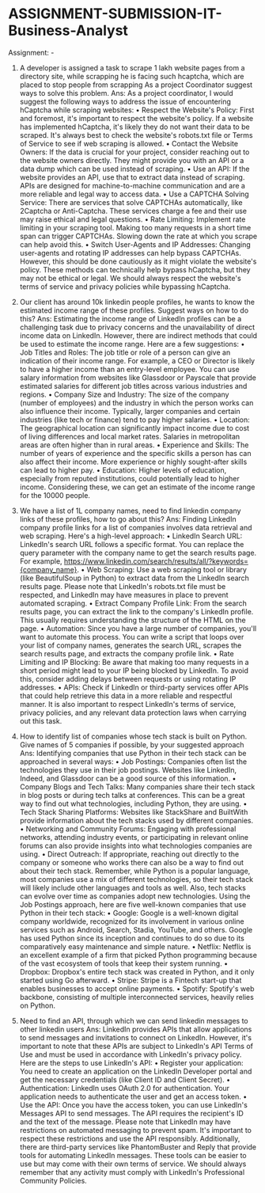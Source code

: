 # ASSIGNMENT-SUBMISSION-IT-Business-Analyst
Assignment: - 
1. A developer is assigned a task to scrape 1 lakh website pages from a directory site, while scrapping he is facing such hcaptcha, which are placed to stop people from scrapping As a project Coordinator suggest ways to solve this problem.
Ans: As a project coordinator, I would suggest the following ways to address the issue of encountering hCaptcha while scraping websites:
•	Respect the Website's Policy: First and foremost, it's important to respect the website's policy. If a website has implemented hCaptcha, it's likely they do not want their data to be scraped. It's always best to check the website's robots.txt file or Terms of Service to see if web scraping is allowed.
•	Contact the Website Owners: If the data is crucial for your project, consider reaching out to the website owners directly. They might provide you with an API or a data dump which can be used instead of scraping.
•	Use an API: If the website provides an API, use that to extract data instead of scraping. APIs are designed for machine-to-machine communication and are a more reliable and legal way to access data.
•	Use a CAPTCHA Solving Service: There are services that solve CAPTCHAs automatically, like 2Captcha or Anti-Captcha. These services charge a fee and their use may raise ethical and legal questions.
•	Rate Limiting: Implement rate limiting in your scraping tool. Making too many requests in a short time span can trigger CAPTCHAs. Slowing down the rate at which you scrape can help avoid this.
•	Switch User-Agents and IP Addresses: Changing user-agents and rotating IP addresses can help bypass CAPTCHAs. However, this should be done cautiously as it might violate the website's policy.
These methods can technically help bypass hCaptcha, but they may not be ethical or legal. We should always respect the website's terms of service and privacy policies while bypassing hCaptcha.

 2. Our client has around 10k linkedin people profiles, he wants to know the estimated income range of these profiles. Suggest ways on how to do this?
Ans: Estimating the income range of LinkedIn profiles can be a challenging task due to privacy concerns and the unavailability of direct income data on LinkedIn. However, there are indirect methods that could be used to estimate the income range. Here are a few suggestions:
•	Job Titles and Roles: The job title or role of a person can give an indication of their income range. For example, a CEO or Director is likely to have a higher income than an entry-level employee. You can use salary information from websites like Glassdoor or Payscale that provide estimated salaries for different job titles across various industries and regions.
•	Company Size and Industry: The size of the company (number of employees) and the industry in which the person works can also influence their income. Typically, larger companies and certain industries (like tech or finance) tend to pay higher salaries.
•	Location: The geographical location can significantly impact income due to cost of living differences and local market rates. Salaries in metropolitan areas are often higher than in rural areas.
•	Experience and Skills: The number of years of experience and the specific skills a person has can also affect their income. More experience or highly sought-after skills can lead to higher pay.
•	Education: Higher levels of education, especially from reputed institutions, could potentially lead to higher income.
Considering these, we can get an estimate of the income range for the 10000 people.
3. We have a list of 1L company names, need to find linkedin company links of these profiles, how to go about this?
Ans: Finding LinkedIn company profile links for a list of companies involves data retrieval and web scraping. Here's a high-level approach:
•	LinkedIn Search URL: LinkedIn's search URL follows a specific format. You can replace the query parameter with the company name to get the search results page. For example, https://www.linkedin.com/search/results/all/?keywords={company_name}.
•	Web Scraping: Use a web scraping tool or library (like BeautifulSoup in Python) to extract data from the LinkedIn search results page. Please note that LinkedIn's robots.txt file must be respected, and LinkedIn may have measures in place to prevent automated scraping.
•	Extract Company Profile Link: From the search results page, you can extract the link to the company's LinkedIn profile. This usually requires understanding the structure of the HTML on the page.
•	Automation: Since you have a large number of companies, you'll want to automate this process. You can write a script that loops over your list of company names, generates the search URL, scrapes the search results page, and extracts the company profile link.
•	Rate Limiting and IP Blocking: Be aware that making too many requests in a short period might lead to your IP being blocked by LinkedIn. To avoid this, consider adding delays between requests or using rotating IP addresses.
•	APIs: Check if LinkedIn or third-party services offer APIs that could help retrieve this data in a more reliable and respectful manner.
It is also important to respect LinkedIn's terms of service, privacy policies, and any relevant data protection laws when carrying out this task.
 4. How to identify list of companies whose tech stack is built on Python. Give names of 5 companies if possible, by your suggested approach
Ans: Identifying companies that use Python in their tech stack can be approached in several ways:
•	Job Postings: Companies often list the technologies they use in their job postings. Websites like LinkedIn, Indeed, and Glassdoor can be a good source of this information.
•	Company Blogs and Tech Talks: Many companies share their tech stack in blog posts or during tech talks at conferences. This can be a great way to find out what technologies, including Python, they are using.
•	Tech Stack Sharing Platforms: Websites like StackShare and BuiltWith provide information about the tech stacks used by different companies.
•	Networking and Community Forums: Engaging with professional networks, attending industry events, or participating in relevant online forums can also provide insights into what technologies companies are using.
•	Direct Outreach: If appropriate, reaching out directly to the company or someone who works there can also be a way to find out about their tech stack.
Remember, while Python is a popular language, most companies use a mix of different technologies, so their tech stack will likely include other languages and tools as well. Also, tech stacks can evolve over time as companies adopt new technologies.
Using the Job Postings approach, here are five well-known companies that use Python in their tech stack:
•	Google: Google is a well-known digital company worldwide, recognized for its involvement in various online services such as Android, Search, Stadia, YouTube, and others. Google has used Python since its inception and continues to do so due to its comparatively easy maintenance and simple nature.
•	Netflix: Netflix is an excellent example of a firm that picked Python programming because of the vast ecosystem of tools that keep their system running.
•	Dropbox: Dropbox's entire tech stack was created in Python, and it only started using Go afterward.
•	Stripe: Stripe is a Fintech start-up that enables businesses to accept online payments.
•	Spotify: Spotify's web backbone, consisting of multiple interconnected services, heavily relies on Python.
5. Need to find an API, through which we can send linkedin messages to other linkedin users
Ans: LinkedIn provides APIs that allow applications to send messages and invitations to connect on LinkedIn. However, it's important to note that these APIs are subject to LinkedIn's API Terms of Use and must be used in accordance with LinkedIn's privacy policy.
Here are the steps to use LinkedIn's API:
•	Register your application: You need to create an application on the LinkedIn Developer portal and get the necessary credentials (like Client ID and Client Secret).
•	Authentication: LinkedIn uses OAuth 2.0 for authentication. Your application needs to authenticate the user and get an access token.
•	Use the API: Once you have the access token, you can use LinkedIn's Messages API to send messages. The API requires the recipient's ID and the text of the message.
Please note that LinkedIn may have restrictions on automated messaging to prevent spam. It's important to respect these restrictions and use the API responsibly.
Additionally, there are third-party services like PhantomBuster and Reply that provide tools for automating LinkedIn messages. These tools can be easier to use but may come with their own terms of service.
We should always remember that any activity must comply with LinkedIn's Professional Community Policies.
